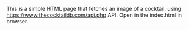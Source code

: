 This is a simple HTML page that fetches an image of a cocktail, using https://www.thecocktaildb.com/api.php API. 
Open in the index.html in browser.
